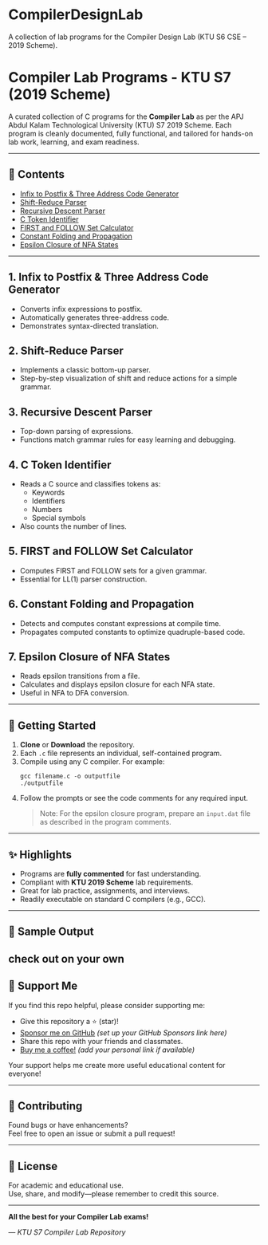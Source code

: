 # CompilerDesignLab
A collection of lab programs for the Compiler Design Lab (KTU S6 CSE – 2019 Scheme).
# Compiler Lab Programs - KTU S7 (2019 Scheme)

A curated collection of C programs for the **Compiler Lab** as per the APJ Abdul Kalam Technological University (KTU) S7 2019 Scheme. Each program is cleanly documented, fully functional, and tailored for hands-on lab work, learning, and exam readiness.

---

## 📂 Contents

- [Infix to Postfix & Three Address Code Generator](#1-infix-to-postfix--three-address-code-generator)
- [Shift-Reduce Parser](#2-shift-reduce-parser)
- [Recursive Descent Parser](#3-recursive-descent-parser)
- [C Token Identifier](#4-c-token-identifier)
- [FIRST and FOLLOW Set Calculator](#5-first-and-follow-set-calculator)
- [Constant Folding and Propagation](#6-constant-folding-and-propagation)
- [Epsilon Closure of NFA States](#7-epsilon-closure-of-nfa-states)

---

## 1. Infix to Postfix & Three Address Code Generator
- Converts infix expressions to postfix.
- Automatically generates three-address code.
- Demonstrates syntax-directed translation.

## 2. Shift-Reduce Parser
- Implements a classic bottom-up parser.
- Step-by-step visualization of shift and reduce actions for a simple grammar.

## 3. Recursive Descent Parser
- Top-down parsing of expressions.
- Functions match grammar rules for easy learning and debugging.

## 4. C Token Identifier
- Reads a C source and classifies tokens as:
    - Keywords
    - Identifiers
    - Numbers
    - Special symbols
- Also counts the number of lines.

## 5. FIRST and FOLLOW Set Calculator
- Computes FIRST and FOLLOW sets for a given grammar.
- Essential for LL(1) parser construction.

## 6. Constant Folding and Propagation
- Detects and computes constant expressions at compile time.
- Propagates computed constants to optimize quadruple-based code.

## 7. Epsilon Closure of NFA States
- Reads epsilon transitions from a file.
- Calculates and displays epsilon closure for each NFA state.
- Useful in NFA to DFA conversion.

---

## 🚀 Getting Started

1. **Clone** or **Download** the repository.
2. Each `.c` file represents an individual, self-contained program.
3. Compile using any C compiler. For example:
    ```
    gcc filename.c -o outputfile
    ./outputfile
    ```
4. Follow the prompts or see the code comments for any required input.  
   > Note: For the epsilon closure program, prepare an `input.dat` file as described in the program comments.

---

## ✨ Highlights

- Programs are **fully commented** for fast understanding.
- Compliant with **KTU 2019 Scheme** lab requirements.
- Great for lab practice, assignments, and interviews.
- Readily executable on standard C compilers (e.g., GCC).

---

## 📸 Sample Output

check out on your own
---

## 🙋 Support Me

If you find this repo helpful, please consider supporting me:
- Give this repository a ⭐ (star)!
- [Sponsor me on GitHub](https://github.com/sponsors/) *(set up your GitHub Sponsors link here)*
- Share this repo with your friends and classmates.
- [Buy me a coffee!](https://www.buymeacoffee.com/) *(add your personal link if available)*

Your support helps me create more useful educational content for everyone!

---

## 🙌 Contributing

Found bugs or have enhancements?  
Feel free to open an issue or submit a pull request!

---

## 📜 License

For academic and educational use.  
Use, share, and modify—please remember to credit this source.

---

**All the best for your Compiler Lab exams!**

*— KTU S7 Compiler Lab Repository*
